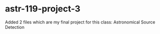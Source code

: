 # astr-119-project-3
Added 2 files which are my final project for this class: Astronomical Source Detection 
